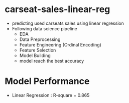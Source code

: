 # carseat-sales-linear-reg
- predicting used carseats sales using linear regression
- Following data science pipeline  
  - EDA
  - Data Preprocessing
   - Feature Engineering (Ordinal Encoding)
   - Feature Selection
   - Model Building
   - model reach the best accuracy
  
 # Model Performance
 - Linear Regression : R-square = 0.865
